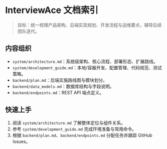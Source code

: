 # InterviewAce 文档索引

> 目标：统一梳理产品架构、后端实现规划、开发流程与运维要点，辅导后续团队迭代。

## 内容组织
- `system/architecture.md`：系统级架构、核心流程、部署形态、扩展路线。
- `system/development_guide.md`：本地/容器开发、配置管理、代码规范、测试策略。
- `backend/plan.md`：后端实施路线图与模块划分。
- `backend/data_models.md`：数据库结构与字段说明。
- `backend/endpoints.md`：REST API 端点定义。

## 快速上手
1. 阅读 `system/architecture.md` 了解整体定位与组件关系。
2. 参考 `system/development_guide.md` 完成环境准备与常用命令。
3. 根据 `backend/plan.md`、`backend/endpoints.md` 分配任务并跟踪 GitHub Issues。

